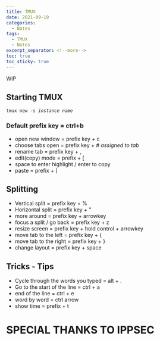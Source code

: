 ```yaml
---
title: TMUX
date: 2021-09-19
categories:
  - Notes
tags:
  - TMUX
  - Notes
excerpt_separator: <!--more-->
toc: true
toc_sticky: true
---
```



WIP
<!--more-->

<h2 id="starting-tmux">Starting TMUX</h2>

<code>tmux new -s <i>instance name</i></code>

<h3>Default prefix key = ctrl+b</h3>
<ul>
<li>open new window = prefix key + c</li>
<li>choose tabs open = prefix key + <i># assigned to tab</i></li>
<li>rename tab = prefix key + ,</li>
<li>edit(copy) mode = prefix + [</li>
<li>space to enter highlight / enter to copy</li>
<li>paste = prefix + ]</li>
</ul>

<h2 id="splitting">Splitting</h2>
<ul>
<li>Vertical split = prefix key + %</li>
<li>Horizontal split = prefix key + "</li>
<li>more around =  prefix key + arrowkey</li>
<li>focus a split / go back = prefix key + z</li>
<li>resize screen = prefix key + hold control + arrowkey</li>
<li>move tab to the left = prefix key + {</li>
<li>move tab to the right = prefix key + }</li>
<li>change layout = prefix key + space</li>

</ul>

<h2 id="tricks">Tricks - Tips</h2>
<ul>
<li>Cycle through the words you typed = alt + .</li>
<li>Go to the start of the line =  ctrl + a</li>
<li>end of the line = ctrl + e</li>
<li>word by word = ctrl arrow</li>
<li>show time = prefix + t</li>

</ul>

<h1>SPECIAL THANKS TO IPPSEC</h1>
